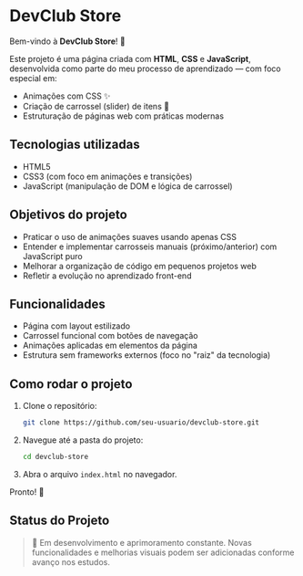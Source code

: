 # DevClub Store

Bem-vindo à **DevClub Store**! 🚀

Este projeto é uma página criada com **HTML**, **CSS** e **JavaScript**, desenvolvida como parte do meu processo de aprendizado — com foco especial em:

- Animações com CSS ✨
- Criação de carrossel (slider) de itens 🗾️
- Estruturação de páginas web com práticas modernas

## Tecnologias utilizadas

- HTML5
- CSS3 (com foco em animações e transições)
- JavaScript (manipulação de DOM e lógica de carrossel)

## Objetivos do projeto

- Praticar o uso de animações suaves usando apenas CSS
- Entender e implementar carrosseis manuais (próximo/anterior) com JavaScript puro
- Melhorar a organização de código em pequenos projetos web
- Refletir a evolução no aprendizado front-end

## Funcionalidades

- Página com layout estilizado
- Carrossel funcional com botões de navegação
- Animações aplicadas em elementos da página
- Estrutura sem frameworks externos (foco no "raiz" da tecnologia)

## Como rodar o projeto

1. Clone o repositório:
   ```bash
   git clone https://github.com/seu-usuario/devclub-store.git
   ```
2. Navegue até a pasta do projeto:
   ```bash
   cd devclub-store
   ```
3. Abra o arquivo `index.html` no navegador.

Pronto! 🎉

## Status do Projeto

> 🚧 Em desenvolvimento e aprimoramento constante. Novas funcionalidades e melhorias visuais podem ser adicionadas conforme avanço nos estudos.

